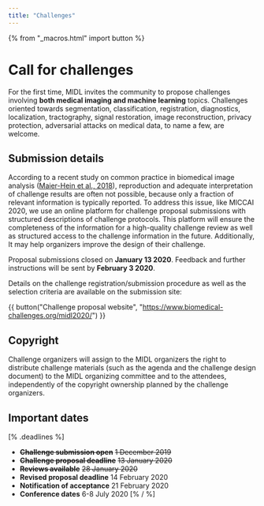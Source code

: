 ```yaml
---
title: "Challenges"
---
```


{% from "_macros.html" import button %}

# Call for challenges

For the first time, MIDL invites the community to propose challenges involving **both medical imaging and machine learning** topics.  Challenges oriented towards segmentation, classification, registration, diagnostics, localization, tractography, signal restoration, image reconstruction, privacy protection, adversarial attacks on medical data, to name a few, are welcome.

## Submission details

According to a recent study on common practice in biomedical image analysis ([Maier-Hein et al., 2018](https://sable.madmimi.com/c/94381?id=1104445.3183.1.26ef38fc01ee08daf7b0415f0376c41d)), reproduction and adequate interpretation of challenge results are often not possible, because only a fraction of relevant information is typically reported. To address this issue, like MICCAI 2020, we use an online platform for challenge proposal submissions with structured descriptions of challenge protocols.  This platform will ensure the completeness of the information for a high-quality challenge review as well as structured access to the challenge information in the future. Additionally, It may help organizers improve the design of their challenge.

Proposal submissions closed on **January 13 2020**. Feedback and further instructions will be sent by **February 3 2020**.

Details on the challenge registration/submission procedure as well as the selection criteria are available on the submission site:

{{ button("Challenge proposal website", "https://www.biomedical-challenges.org/midl2020/") }}

## Copyright
Challenge organizers will assign to the MIDL organizers the right to distribute challenge materials (such as the agenda and the challenge design document) to the MIDL organizing committee and to the attendees, independently of the copyright ownership planned by the challenge organizers.

## Important dates

[% .deadlines %]
* **<s>Challenge submission open</s>** <s>1 December 2019</s>
* **<s>Challenge proposal deadline</s>** <s>13 January 2020</s>
* **<s>Reviews available</s>** <s>28 January 2020</s>
* **Revised proposal deadline** 14 February 2020
* **Notification of acceptance** 21 February 2020
* **Conference dates** 6-8 July 2020
[% / %]
